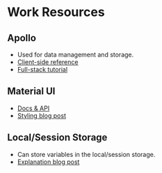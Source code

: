 # Work Resources

## Apollo
* Used for data management and storage.
* [Client-side reference](https://www.apollographql.com/docs/react/)
* [Full-stack tutorial](https://www.apollographql.com/docs/tutorial/introduction/)

## Material UI
* [Docs & API](https://material-ui.com/components/buttons/)
* [Styling blog post](https://codeburst.io/my-journey-to-make-styling-with-material-ui-right-6a44f7c68113)

## Local/Session Storage
* Can store variables in the local/session storage.
* [Explanation blog post](https://www.robinwieruch.de/local-storage-react)

